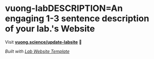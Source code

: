 
# vuong-labDESCRIPTION=An engaging 1-3 sentence description of your lab.'s Website

Visit **[vuong.science/update-labsite](http://vuong.science/update-labsite)** 🚀

_Built with [Lab Website Template](https://greene-lab.gitbook.io/lab-website-template-docs)_
